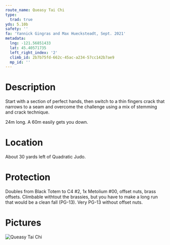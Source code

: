 ```yaml
---
route_name: Queasy Tai Chi
type:
  trad: true
yds: 5.10b
safety: ''
fa: 'Yannick Gingras and Max Huecksteadt, Sept. 2021'
metadata:
  lng: -121.56851433
  lat: 45.40571735
  left_right_index: '2'
  climb_id: 2b7b75fd-662c-45ac-a234-57cc142b7ae9
  mp_id: ''
---
```

# Description
Start with a section of perfect hands, then switch to a thin fingers crack that narrows to a seam and overcome the challenge using a mix of stemming and crack technique.

24m long. A 60m easily gets you down.

# Location
About 30 yards left of Quadratic Judo.

# Protection
Doubles from Black Totem to C4 #2, 1x Metolium #00, offset nuts, brass offsets. Climbable withtout the brassies, but you have to make a long run that would be a clean fall (PG-13). Very PG-13 without offset nuts.

# Pictures
![Queasy Tai Chi](http://files.ygingras.net/quirky-combat-wall/queasy-tai-chi.jpeg)
